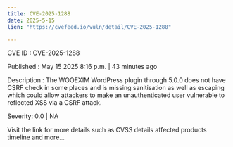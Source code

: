 ```yaml
---
title: CVE-2025-1288
date: 2025-5-15
lien: "https://cvefeed.io/vuln/detail/CVE-2025-1288"

---
```


CVE ID : CVE-2025-1288

Published :  May 15
2025
8:16 p.m. | 43 minutes ago

Description : The WOOEXIM  WordPress plugin through 5.0.0 does not have CSRF check in some places
and is missing sanitisation as well as escaping
which could allow attackers to make an unauthenticated user vulnerable to reflected XSS via a CSRF attack.

Severity: 0.0 | NA

Visit the link for more details
such as CVSS details
affected products
timeline
and more...
